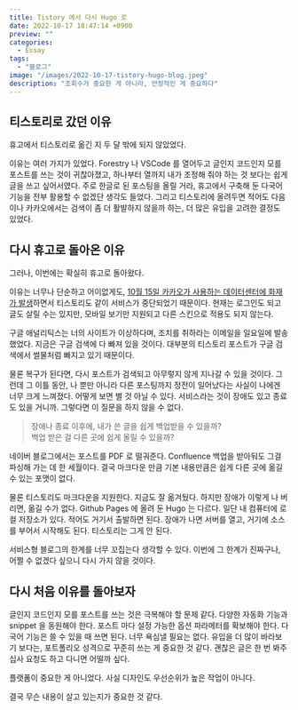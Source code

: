 ```yaml
---
title: Tistory 에서 다시 Hugo 로
date: 2022-10-17 18:47:14 +0900
preview: ""
categories:
  - Essay
tags: 
  - "블로그"
image: "/images/2022-10-17-tistory-hugo-blog.jpeg"
description: "조회수가 중요한 게 아니라, 안정적인 게 중요하다"
---
```


## 티스토리로 갔던 이유

휴고에서 티스토리로 옮긴 지 두 달 밖에 되지 않았었다.

이유는 여러 가지가 있었다. Forestry 나 VSCode 를 열어두고 글인지 코드인지 모를 포스트를 쓰는 것이 귀찮아졌고, 하나부터 열까지 내가 조정해 줘야 하는 것 보다는 쉽게 글을 쓰고 싶어서였다. 주로 한글로 된 포스팅을 올릴 거라, 휴고에서 구축해 둔 다국어 기능을 전부 활용할 수 없겠단 생각도 들었다. 그리고 티스토리에 올려두면 적어도 다음이나 카카오에서는 검색이 좀 더 활발하지 않을까 하는, 더 많은 유입을 고려한 결정도 있었다. 

## 다시 휴고로 돌아온 이유

그러나, 이번에는 확실히 휴고로 돌아왔다. 

이유는 너무나 단순하고 어이없게도, [10월 15일 카카오가 사용하는 데이터센터에 화재가 발생](https://cs.kakao.com/helps?service=102&category=286&locale=ko&device=3136&articleId=1073204770)하면서 티스토리도 같이 서비스가 중단되었기 때문이다. 현재는 로그인도 되고 글도 살릴 수는 있지만, 모바일 보기만 지원되고 다른 스킨으로 적용도 되지 않는다. 

구글 애널리틱스는 너의 사이트가 이상하다며, 조치를 취하라는 이메일을 일요일에 발송했었다. 지금은 구글 검색에 다 빠져 있을 것이다. 대부분의 티스토리 포스트가 구글 검색에서 썰물처럼 빠지고 있기 때문이다.

물론 복구가 된다면, 다시 포스트가 검색되고 아무렇지 않게 지나갈 수 있을 것이다. 그런데 그 이틀 동안, 나 뿐만 아니라 다른 포스팅까지 정전이 일어났다는 사실이 나에겐 너무 크게 느껴졌다. 어떻게 보면 별 것 아닐 수 있다. 서비스라는 것이 장애도 있고 종료도 있을 거니까. 그렇다면 이 질문을 하지 않을 수 없다.

> 장애나 종료 이후에, 내가 쓴 글을 쉽게 백업받을 수 있을까? <br/>
> 백업 받은 걸 다른 곳에 쉽게 올릴 수 있을까?

네이버 블로그에서는 포스트를 PDF 로 떨궈준다. Confluence 백업을 받아둬도 그걸 파싱해 가는 데 한 세월이다. 결국 마크다운 만큼 기본 내용만큼은 쉽게 다른 곳에 옮길 수 있는 포맷이 없다.

물론 티스토리도 마크다운을 지원한다. 지금도 잘 옮겨뒀다. 하지만 장애가 이렇게 나 버리면, 옮길 수가 없다. Github Pages 에 올려 둔 Hugo 는 다르다. 일단 내 컴퓨터에 로컬 저장소가 있다. 적어도 거기서 출발하면 된다. 장애가 나면 서버를 열고, 거기에 소스를 부어서 시작해도 된다. 티스토리는 그게 안 된다. 

서비스형 블로그의 한계를 너무 꼬집는다 생각할 수 있다. 이번에 그 한계가 진짜구나, 어쩔 수 없겠다 싶으니 다시 가지 않을 것이다.

## 다시 처음 이유를 돌아보자

글인지 코드인지 모를 포스트를 쓰는 것은 극복해야 할 문제 같다. 다양한 자동화 기능과 snippet 을 동원해야 한다. 포스트 마다 설정 가능한 옵션 파라메터를 확보해야 한다. 다국어 기능은 쓸 수 있을 때 쓰면 된다. 너무 욕심낼 필요는 없다. 유입을 더 많이 바라보기 보다는, 포트폴리오 성격으로 꾸준히 쓰는 게 중요한 것 같다. 괜찮은 글은 한 번 봐주십사 요청도 하고 다니면 어떨까 싶다. 

플랫폼이 중요한 게 아니었다. 사실 디자인도 우선순위가 높은 작업이 아니다. 

결국 무슨 내용이 살고 있는지가 중요한 것 같다.